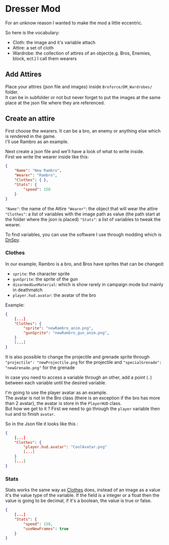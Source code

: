 ﻿# Dresser Mod

For an unknow reason I wanted to make the mod a little eccentric.

So here is the vocabulary:

- Cloth: the image and it's variable attach
- Attire: a set of cloth
- Wardrobe: the collection of attires of an object(e.g. Bros, Enemies, block, ect.) I call them wearers


## Add Attires

Place your attires (json file and images) inside `Broforce/DM_Wardrobes/` folder.  
It can be in subfolder or not but never forget to put the images at the same place at the json file where they are referenced.

## Create an attire 

First choose the wearers. It can be a bro, an enemy or anything else which is rendered in the game.  
I'll use Rambro as an example.

Next create a json file and we'll have a look of what to write inside.  
First we write the wearer inside like this:

```json
{
	"Name": "New Rambro",
	"Wearer": "Rambro",
	"Clothes": { },
	"Stats": {
		"speed": 150
	}
}
```

`"Name"`: the name of the Attire
`"Wearer"`: the object that will wear the attire
`"Clothes"`: a list of variables with the image path as value (the path start at the folder where the json is placed)
`"Stats"`: a list of variables to tweak the wearer.  

To find variables, you can use the software I use through modding which is [DnSpy](https://github.com/dnSpy/dnSpy/releases/tag/v6.1.8).

### Clothes
In our example, Rambro is a bro, and Bros have sprites that can be changed:  

- `sprite`: the character sprite  
- `gunSprite`: the sprite of the gun
- `disarmedGunMaterial`: which is show rarely in campaign mode but mainly in deathmatch
- `player.hud.avatar`: the avatar of the bro

Example:

```json
{
	[...]
	"Clothes": {
		"sprite": "newRambro_anim.png",
		"gunSprite": "newRambro_gun_anim.png",
	}
	[...]
}
```

It is also possible to change the projectile and grenade sprite through `"projectile": "newProjectile.png` for the projectile and `"specialGrenade": "newGrenade.png"` for the grenade  

In case you need to access a variable through an other, add a point \(`.`\) between each variable until the desired variable.

I'm going to use the player avatar as an example.  
The avatar is not in the Bro class (there is an exception if the bro has more than 2 avatar), the avatar is store in the `PlayerHUD` class.  
But how we get to it ? First we need to go through the `player` variable then `hud` and to finish `avatar`.

So in the Json file it looks like this :

```json
{
	[...]
	"Clothes": {
		"player.hud.avatar": "CoolAvatar.png"
		[...]
	}
	[...]
}
```

### Stats

Stats works the same way as [Clothes](#clothes) does, instead of an image as a value it's the value type of the variable.
If the field is a integer or a float then the value is going to be decimal, if it's a boolean, the value is true or false.


```json
{
	[...]
	"Stats": {
		"speed": 150,
		"useNewFrames": true
	}
}
```